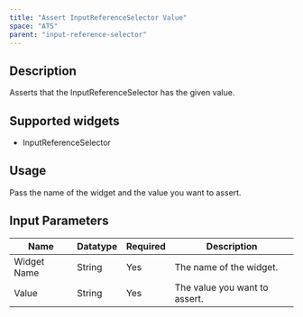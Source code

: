 ```yaml
---
title: "Assert InputReferenceSelector Value"
space: "ATS" 
parent: "input-reference-selector"
---
```

## Description
Asserts that the InputReferenceSelector has the given value.

## Supported widgets
 + InputReferenceSelector

## Usage
Pass the name of the widget and the value you want to assert.

## Input Parameters



Name | Datatype | Required | Description
---- | -------- | ------- |---------------
Widget Name | String | Yes | The name of the widget.
Value | String | Yes | The value you want to assert.
